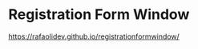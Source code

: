 # Registration Form Window























https://rafaolidev.github.io/registrationformwindow/

